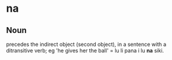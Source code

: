 na
===

Noun
---

precedes the indirect object (second object), in a sentence with a ditransitive verb; eg 'he gives her the ball' = lu li pana i lu __na__ siki.